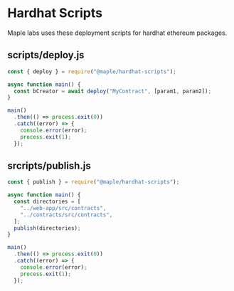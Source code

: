 # Hardhat Scripts

Maple labs uses these deployment scripts for hardhat ethereum packages.

## scripts/deploy.js

```javascript
const { deploy } = require("@maple/hardhat-scripts");

async function main() {
  const bCreator = await deploy("MyContract", [param1, param2]);
}

main()
  .then(() => process.exit(0))
  .catch((error) => {
    console.error(error);
    process.exit(1);
  });
```

## srcripts/publish.js

```javascript
const { publish } = require("@maple/hardhat-scripts");

async function main() {
  const directories = [
    "../web-app/src/contracts",
    "../contracts/src/contracts",
  ];
  publish(directories);
}

main()
  .then(() => process.exit(0))
  .catch((error) => {
    console.error(error);
    process.exit(1);
  });
```
